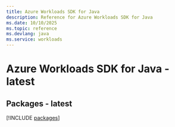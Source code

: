 ```yaml
---
title: Azure Workloads SDK for Java
description: Reference for Azure Workloads SDK for Java
ms.date: 10/10/2025
ms.topic: reference
ms.devlang: java
ms.service: workloads
---
```

# Azure Workloads SDK for Java - latest
## Packages - latest
[!INCLUDE [packages](workloads-index.md)]